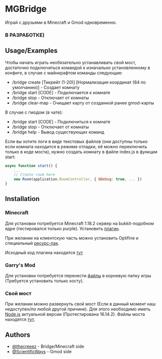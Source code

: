 
# MGBridge

Играй с друзьями в Minecraft и Gmod одновременно.

### В РАЗРАБОТКЕ)

## Usage/Examples

Чтобы начать играть необязательно устанавливать свой мост, достаточно подключиться командой к изначально установленному в конфиге, в случае с майнкрафтом команды следующие:
- /bridge create [Тикрейт (1-20)] [Нормализация координат (64 по умолчанию)] - Создает комнату
- /bridge start [CODE] - Подключается к комнате
- /bridge stop - Отключает от комнаты
- /bridge clear-map - Очищает карту от созданной ранее gmod-карты

В случае с гмодом (в чате):
- /bridge start [CODE] - Подключиться к комнате
- /bridge stop - Отключает от комнаты
- /bridge help - Вывод существующих команд

Если вы хотите логи в виде текстовых файлов (они доступны только если комната находится в режиме отладки, её можно переключить только в коде моста), нужно создать комнату в файле index.js в функции start:

```javascript
async function start() {
    ...
    // Create room here
    new Room(application.RoomController, { bDebug: true, ... })
}
```
## Installation

### Minecraft
Для установки потребуется Minecraft 1.18.2 сервер на bukkit-подобном ядре (тестировался только purple). Установить [плагин](https://github.com/thecreeez/MGBridge/tree/main/minecraft/server).

При желании на клиентскую часть можно установить Optifine и специальный [ресурс-пак](https://github.com/thecreeez/MGBridge/tree/main/minecraft/client).

Исходный код плагина находится [тут](https://github.com/thecreeez/MGBridge/tree/main/minecraft/source)

### Garry's Mod
Для установки потребуется перенести [файлы](https://github.com/thecreeez/MGBridge/tree/main/gmod) в корневую папку игры (Требуется установить только хосту).

### Свой мост
При желании можно развернуть свой мост (Если в данный момент наш недоступен/по любой другой причине). Для этого необходимо иметь [Node.js](https://nodejs.org/en) актуальной версии (Протестирована 16.14.2). Файлы моста находятся [тут](https://github.com/thecreeez/MGBridge/tree/main/bridge).
## Authors

- [@thecreeez](https://github.com/thecreeez) - Bridge/Minecraft side
- [@ScientificWays](https://github.com/ScientificWays) - Gmod side